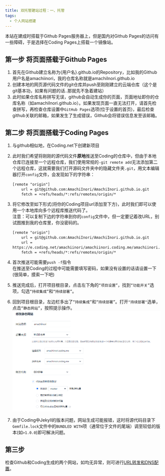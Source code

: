 ```yaml
---
title: 双托管建站过程：一、托管
tags: 
  - 个人网站搭建
---
```


本站在建成时搭载于Github Pages服务器上，但是国内对Github Pages的访问有一些障碍，于是选择在Coding Pages上搭载一个镜像站。

## 第一步 将页面搭载于Github Pages

1. 首先在Github建立名称为{用户名}.github.io的Repository，比如我的Github用户名是amachiinori，我的仓库名称就是amachiInori.github.io
2. 创建本地的网页源代码文件的git仓库并push至刚刚建立的云端仓库（这个是git基本功，如果有问题的话..那就先不急着建站）
3. 此时如果仓库名称拼写无误，github会自动生成你的页面，页面地址即你的仓库名称（如amachiInori.github.io）。如果发现页面一直无法打开，请首先检查拼写，再检查仓库设置中`GitHub Pages`选项(位于设置的首页)，最后检查github关联的邮箱，如果发生了生成错误，Github会将错误信息发至该邮箱。

## 第二步 将页面搭载于Coding Pages

1. 与github相似地，在Coding.net下创建新项目
2. 此时我们希望将刚刚的源代码文件**原地**推送至Coding的仓库中，但由于本地仓库已连接至一个远程仓库，我们使用常规的`-git remote add`无法添加第二个远程仓库，这就需要我们打开源码文件夹中的隐藏文件夹`.git`，用文本编辑器打开`config`文件，会发现如下的字符串：

	```
	[remote "origin"]
		url = git@github.com:AmachiInori/AmachiInori.github.io.git
		fetch = +refs/heads/*:refs/remotes/origin/*
	```

3. 将它修改至如下形式(将你的Coding项目url添加至下方)，此时我们即可以使用一个本地库向多个远程库推送代码了。  
   注意：可以复制下边的字符串到你的`config`文件中，但一定要记着改URL，别试图推到我的仓库里，你没密码的。

	```
	[remote "origin"]
		url = git@github.com:AmachiInori/AmachiInori.github.io.git  
	    url = https://e.coding.net/amachiinori/amachiinori.coding.me/amachiinori.coding.me.git  
		fetch = +refs/heads/*:refs/remotes/origin/*
	```

4. 首次推送可能需要`push -f`指令  
   在推送至Coding的过程中可能需要填写密码，如果没有设置的话请设置一下(很简单，摸索一下吧)

5. 推送完成后，打开项目根目录，点击左下角的`“项目设置”`，找到`“功能开关”`选项，勾选`“持续集成”`和`“持续部署”`。

6. 回到项目根目录，左边栏多出了`“持续集成”`和`“持续部署”`。打开`"持续部署"`选单，点击`“静态网站”`，按照提示操作。  
   ![示例](/assets/image/JZCONFIG.png)

7. 由于Coding中Jekyll的版本问题，网站生成可能报错，这时将源代码目录下`Gemfile.lock`文件中的`BUNDLED WITH`项（通常位于文件的尾端）调至较低的版本(如`>1.0.0`)即可解决问题。

## 第三步

检查Github和Coding生成的两个网站，如均无异常，则可进行[URL转发和DNS配置](https://amachi.com.cn/_posts/2020-08-11-%E5%8F%8C%E6%8C%822/)。  
